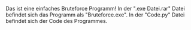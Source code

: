 Das ist eine einfaches Bruteforce Programm!
In der ".exe Datei.rar" Datei befindet sich das Programm als "Bruteforce.exe".
In der "Code.py" Datei befindet sich der Code des Programmes.